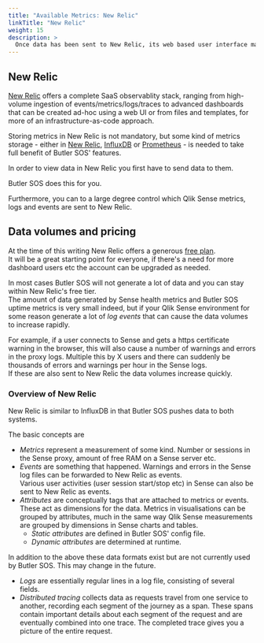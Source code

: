 ```yaml
---
title: "Available Metrics: New Relic"
linkTitle: "New Relic"
weight: 15
description: >
  Once data has been sent to New Relic, its web based user interface makes it very intuitive to both create charts and combine these into dashboards.
---
```



## New Relic

[New Relic](https://newrelic.com) offers a complete SaaS observablity stack, ranging from high-volume ingestion of events/metrics/logs/traces to advanced dashboards that can be created ad-hoc using a web UI or from files and templates, for more of an infrastructure-as-code approach.

Storing metrics in New Relic is not mandatory, but some kind of metrics storage - either in [New Relic](https://newrelic.com), [InfluxDB](/docs/reference/available_metrics/influxdb/) or [Prometheus](/docs/reference/available_metrics/prometheus/) - is needed to take full benefit of Butler SOS' features.

In order to view data in New Relic you first have to send data to them.

Butler SOS does this for you.

Furthermore, you can to a large degree control which Qlik Sense metrics, logs and events are sent to New Relic.

## Data volumes and pricing

At the time of this writing New Relic offers a generous [free plan](https://newrelic.com/pricing).  
It will be a great starting point for everyone, if there's a need for more dashboard users etc the account can be upgraded as needed.

In most cases Butler SOS will not generate a lot of data and you can stay within New Relic's free tier.  
The amount of data generated by Sense health metrics and Butler SOS uptime metrics is very small indeed, but if your Qlik Sense environment for some reason generate a lot of *log events* that can cause the data volumes to increase rapidly.

For example, if a user connects to Sense and gets a https certificate warning in the browser, this will also cause a number of warnings and errors in the proxy logs. Multiple this by X users and there can suddenly be thousands of errors and warnings per hour in the Sense logs.  
If these are also sent to New Relic the data volumes increase quickly.

### Overview of New Relic

New Relic is similar to InfluxDB in that Butler SOS pushes data to both systems.

The basic concepts are

* *Metrics* represent a measurement of some kind. Number or sessions in the Sense proxy, amount of free RAM on a Sense server etc.
* *Events* are something that happened. Warnings and errors in the Sense log files can be forwarded to New Relic as events.  
  Various user activities (user session start/stop etc) in Sense can also be sent to New Relic as events.
* *Attributes* are conceptually tags that are attached to metrics or events. These act as dimensions for the data. 
  Metrics in visualisations can be grouped by attributes, much in the same way Qlik Sense measurements are grouped by dimensions in Sense charts and tables.
  * *Static attributes* are defined in Butler SOS' config file.
  * *Dynamic attributes* are determined at runtime.

In addition to the above these data formats exist but are not currently used by Butler SOS. This may change in the future.

* *Logs* are essentially regular lines in a log file, consisting of several fields.
* *Distributed tracing* collects data as requests travel from one service to another, recording each segment of the journey as a span. 
  These spans contain important details about each segment of the request and are eventually combined into one trace. 
  The completed trace gives you a picture of the entire request.  
